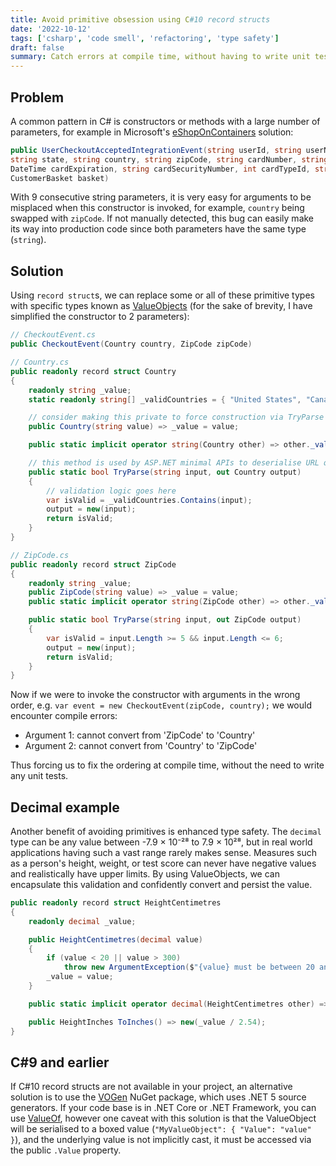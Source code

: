 ```yaml
---
title: Avoid primitive obsession using C#10 record structs
date: '2022-10-12'
tags: ['csharp', 'code smell', 'refactoring', 'type safety']
draft: false
summary: Catch errors at compile time, without having to write unit tests, using ValueObjects in place of primitives.
---
```


## Problem

A common pattern in C# is constructors or methods with a large number of parameters, for example in Microsoft's [eShopOnContainers](https://github.com/dotnet-architecture/eShopOnContainers/blob/dev/src/Services/Basket/Basket.API/IntegrationEvents/Events/UserCheckoutAcceptedIntegrationEvent.cs#L37) solution:

```csharp
public UserCheckoutAcceptedIntegrationEvent(string userId, string userName, string city, string street,
string state, string country, string zipCode, string cardNumber, string cardHolderName,
DateTime cardExpiration, string cardSecurityNumber, int cardTypeId, string buyer, Guid requestId,
CustomerBasket basket)
```

With 9 consecutive string parameters, it is very easy for arguments to be misplaced when this constructor is invoked, for example, `country` being swapped with `zipCode`. If not manually detected, this bug can easily make its way into production code since both parameters have the same type (`string`).

## Solution

Using `record struct`s, we can replace some or all of these primitive types with specific types known as [ValueObjects](https://www.martinfowler.com/bliki/ValueObject.html) (for the sake of brevity, I have simplified the constructor to 2 parameters):

```csharp
// CheckoutEvent.cs
public CheckoutEvent(Country country, ZipCode zipCode)

// Country.cs
public readonly record struct Country
{
    readonly string _value;
    static readonly string[] _validCountries = { "United States", "Canada" };

    // consider making this private to force construction via TryParse
    public Country(string value) => _value = value;

    public static implicit operator string(Country other) => other._value;

    // this method is used by ASP.NET minimal APIs to deserialise URL query string parameters
    public static bool TryParse(string input, out Country output)
    {
        // validation logic goes here
        var isValid = _validCountries.Contains(input);
        output = new(input);
        return isValid;
    }
}

// ZipCode.cs
public readonly record struct ZipCode
{
    readonly string _value;
    public ZipCode(string value) => _value = value;
    public static implicit operator string(ZipCode other) => other._value;

    public static bool TryParse(string input, out ZipCode output)
    {
        var isValid = input.Length >= 5 && input.Length <= 6;
        output = new(input);
        return isValid;
    }
}
```

Now if we were to invoke the constructor with arguments in the wrong order, e.g. `var event = new CheckoutEvent(zipCode, country);` we would encounter compile errors:

- Argument 1: cannot convert from 'ZipCode' to 'Country'
- Argument 2: cannot convert from 'Country' to 'ZipCode'

Thus forcing us to fix the ordering at compile time, without the need to write any unit tests.

## Decimal example

Another benefit of avoiding primitives is enhanced type safety. The `decimal` type can be any value between -7.9 × 10⁻²⁸ to 7.9 × 10²⁸, but in real world applications having such a vast range rarely makes sense. Measures such as a person's height, weight, or test score can never have negative values and realistically have upper limits. By using ValueObjects, we can encapsulate this validation and confidently convert and persist the value.

```csharp
public readonly record struct HeightCentimetres
{
    readonly decimal _value;

    public HeightCentimetres(decimal value)
    {
        if (value < 20 || value > 300)
            throw new ArgumentException($"{value} must be between 20 and 300");
        _value = value;
    }

    public static implicit operator decimal(HeightCentimetres other) => other._value;

    public HeightInches ToInches() => new(_value / 2.54);
}
```

## C#9 and earlier

If C#10 record structs are not available in your project, an alternative solution is to use the [VOGen](https://github.com/SteveDunn/Vogen) NuGet package, which uses .NET 5 source generators. If your code base is in .NET Core or .NET Framework, you can use [ValueOf](https://github.com/mcintyre321/ValueOf), however one caveat with this solution is that the ValueObject will be serialised to a boxed value (`"MyValueObject": { "Value": "value" }`), and the underlying value is not implicitly cast, it must be accessed via the public `.Value` property.
